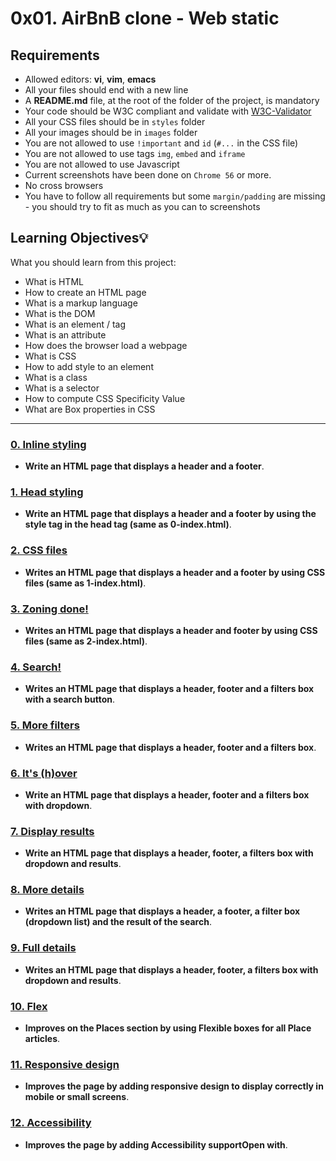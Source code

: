 # 0x01. AirBnB clone - Web static

## Requirements
- Allowed editors: **vi**, **vim**, **emacs**
- All your files should end with a new line
- A **README.md** file, at the root of the folder of the project, is mandatory
- Your code should be W3C compliant and validate with [W3C-Validator](https://github.com/holbertonschool/W3C-Validator#Quickstart)
- All your CSS files should be in ``styles`` folder
- All your images should be in ``images`` folder
- You are not allowed to use ``!important`` and ``id`` (``#...`` in the CSS file)
- You are not allowed to use tags ``img``, ``embed`` and ``iframe``
- You are not allowed to use Javascript
- Current screenshots have been done on ``Chrome 56`` or more.
- No cross browsers
- You have to follow all requirements but some ``margin/padding`` are missing - you should try to fit as much as you can to screenshots

## Learning Objectives:bulb:
What you should learn from this project:

* What is HTML
* How to create an HTML page
* What is a markup language
* What is the DOM
* What is an element / tag
* What is an attribute
* How does the browser load a webpage
* What is CSS
* How to add style to an element
* What is a class
* What is a selector
* How to compute CSS Specificity Value
* What are Box properties in CSS

---

### [0. Inline styling](./0-index.html)
* **Write an HTML page that displays a header and a footer**.


### [1. Head styling](./1-index.html)
* **Write an HTML page that displays a header and a footer by using the style tag in the head tag (same as 0-index.html)**.


### [2. CSS files](./2-index.html)
* **Writes an HTML page that displays a header and a footer by using CSS files (same as 1-index.html)**.


### [3. Zoning done!](./3-index.html)
* **Writes an HTML page that displays a header and footer by using CSS files (same as 2-index.html)**.


### [4. Search!](./4-index.html)
* **Writes an HTML page that displays a header, footer and a filters box with a search button**.


### [5. More filters](./5-index.html)
* **Writes an HTML page that displays a header, footer and a filters box**.


### [6. It's (h)over](./6-index.html)
* **Write an HTML page that displays a header, footer and a filters box with dropdown**.


### [7. Display results](./7-index.html)
* **Write an HTML page that displays a header, footer, a filters box with dropdown and results**.


### [8. More details](./8-index.html)
* **Writes an HTML page that displays a header, a footer, a filter box (dropdown list) and the result of the search**.


### [9. Full details](./100-index.html)
* **Writes an HTML page that displays a header, footer, a filters box with dropdown and results**.


### [10. Flex](./101-index.html)
* **Improves on the Places section by using Flexible boxes for all Place articles**.


### [11. Responsive design](./102-index.html)
* **Improves the page by adding responsive design to display correctly in mobile or small screens**.


### [12. Accessibility](./103-index.html)
* **Improves the page by adding Accessibility supportOpen with**.
